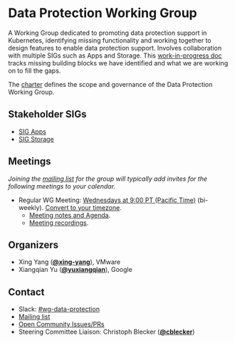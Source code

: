 <!---
This is an autogenerated file!

Please do not edit this file directly, but instead make changes to the
sigs.yaml file in the project root.

To understand how this file is generated, see https://git.k8s.io/community/generator/README.md
--->
# Data Protection Working Group

A Working Group dedicated to promoting data protection support in Kubernetes, identifying missing functionality and working together to design features to enable data protection support. Involves collaboration with multiple SIGs such as Apps and Storage.
This [work-in-progress doc](https://docs.google.com/document/d/1yHbW0hxHehQzdaL7AWSl81OW4f2OcBoskXTbezx92-U/edit#) tracks missing building blocks we have identified and what we are working on to fill the gaps.

The [charter](charter.md) defines the scope and governance of the Data Protection Working Group.

## Stakeholder SIGs
* [SIG Apps](/sig-apps)
* [SIG Storage](/sig-storage)

## Meetings
*Joining the [mailing list](https://groups.google.com/forum/#!forum/kubernetes-data-protection) for the group will typically add invites for the following meetings to your calendar.*
* Regular WG Meeting: [Wednesdays at 9:00 PT (Pacific Time)](https://zoom.us/j/6933410772) (bi-weekly). [Convert to your timezone](http://www.thetimezoneconverter.com/?t=9:00&tz=PT%20%28Pacific%20Time%29).
  * [Meeting notes and Agenda](https://docs.google.com/document/d/15tLCV3csvjHbKb16DVk-mfUmFry_Rlwo-2uG6KNGsfw/edit).
  * [Meeting recordings](https://www.youtube.com/playlist?list=PL69nYSiGNLP336DulLgPdlWJ_gzRz1iL5).

## Organizers

* Xing Yang (**[@xing-yang](https://github.com/xing-yang)**), VMware
* Xiangqian Yu (**[@yuxiangqian](https://github.com/yuxiangqian)**), Google

## Contact
- Slack: [#wg-data-protection](https://kubernetes.slack.com/messages/wg-data-protection)
- [Mailing list](https://groups.google.com/forum/#!forum/kubernetes-data-protection)
- [Open Community Issues/PRs](https://github.com/kubernetes/community/labels/wg%2Fdata-protection)
- Steering Committee Liaison: Christoph Blecker (**[@cblecker](https://github.com/cblecker)**)
<!-- BEGIN CUSTOM CONTENT -->

<!-- END CUSTOM CONTENT -->
